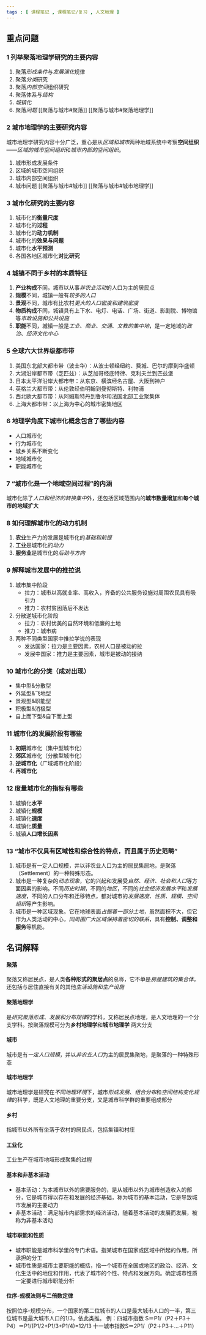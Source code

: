 ```yaml
---
tags : [ 课程笔记 , 课程笔记/复习 , 人文地理 ]
---
```

## 重点问题
### 1 列举聚落地理学研究的主要内容
1. 聚落*形成条件*与*发展演化*规律
2. 聚落*分类*研究
3. 聚落*内部空间*组织研究
4. 聚落体系与*结构*
5. *城镇化*
6. 聚落*问题*
[[聚落与城市#聚落]]
[[聚落与城市#聚落地理学]]
### 2 城市地理学的主要研究内容
城市地理学研究内容十分广泛，重心是从*区域和城市*两种地域系统中考察**空间组织**——*区域的城市空间组织*和*城市内部的空间组织*。
1. 城市形成发展条件
2. 区域的城市空间组织
3. 城市内部空间组织
4. 城市问题
[[聚落与城市#城市]]
[[聚落与城市#城市地理学]]
### 3 城市化研究的主要内容
1. 城市化的**衡量尺度**
2. 城市化的**过程**
3. 城市化的**动力机制**
4. 城市化的**效果与问题**
5. 城市化**水平预测**
6. 各国各地区城市化**对比研究**
### 4 城镇不同于乡村的本质特征
1. **产业构成**不同，城市以从事*非农业活动*的人口为主的居民点
2. **规模**不同，城镇一般有*较多的人口*
3. **景观**不同，城市有比农村*更大的人口密度和建筑密度*
4. **物质构成**不同，城镇具有上下水、电灯、电话、广场、街道、影剧院、博物馆等*市政设施和公共设施*
5. **职能**不同，城镇一般是*工业、商业、交通、文教的集中地*，是一定地域的*政治、经济文化中心*
### 5 全球六大世界级都市带
1. 美国东北部大都市带（波士华）：从波士顿经纽约、费城、巴尔的摩到华盛顿
2. 大湖沿岸都市带（芝匹兹）：从芝加哥经底特律、克利夫兰到匹兹堡
3. 日本太平洋沿岸大都市带：从东京、横滨经名古屋、大阪到神户
4. 英格兰大都市带：从伦敦经伯明翰到曼彻斯特、利物浦
5. 西北欧大都市带：从阿姆斯特丹到鲁尔和法国北部工业聚集体
6. 上海大都市带：以上海为中心的城市密集地区
### 6 地理学角度下城市化概念包含了哪些内容
- 人口城市化
- 行为城市化
- 城乡关系不断变化
- 地域城市化
- 职能城市化
### 7 “城市化是一个地域空间过程”的内涵
城市化除了*人口和经济的转换集中*外，还包括区域范围内的**城市数量增加**和**每个城市的地域扩大**
### 8 如何理解城市化的动力机制
1. **农业**生产力的发展是城市化的*基础和前提*
2. **工业**是城市化的*动力*
3. **服务业**是城市化的*后劲与方向*
### 9 解释城市发展中的推拉说
1. 城市集中阶段
	- 拉力：城市以高就业率、高收入，齐备的公共服务设施对周围农民具有吸引力
	- 推力：农村贫困落后不发达
2. 分散逆城市化阶段
	- 拉力：农村优美的自然环境和低廉的土地
	- 推力：城市病
3. 两种不同类型国家中推拉学说的表现
	- 发达国家：拉力是主要因素，农村人口是被动的拉
	- 发展中国家：推力是主要因素，城市是被动的接纳
### 10 城市化的分类（成对出现）
- 集中型&分散型
- 外延型&飞地型
- 景观型&职能型
- 积极型&消极型
- 自上而下型&自下而上型
### 11 城市化的发展阶段有哪些
1. **初期**城市化（集中型城市化）
2. **郊区**城市化（分散型城市化）
3. **逆城市化**（广域城市化阶段）
4. **再城市化**
### 12 度量城市化的指标有哪些
1. 城镇化**水平**
2. 城镇化**规模**
3. 城镇化**速度**
4. 城镇化**质量**
5. 城镇**人口增长因素**
### 13 “城市不仅具有区域性和综合性的特点，而且属于历史范畴”
1. 城市是有一定人口规模，并以非农业人口为主的居民集居地，是聚落（Settlement）的一种特殊形态。
2. 城市是一种复杂的*动态现象*，它的兴起和发展受*自然、经济、社会和人口*等方面因素的影响。不同*历史时期*，不同的*地区*，不同的*社会经济发展水平*和*发展速度*，不同的人口分布和迁移特点，都对城市的*发展速度、性质、规模、空间组织*等产生影响。
3. 城市是一种区域现象。它在地球表面*占据着一部分土地*，虽然面积不大，但它作为人类活动的中心，*同周围广大区域保持着密切的联系*，具有**控制、调整和服务**等机能。
## 名词解释
#### 聚落
聚落又称居民点，是人类**各种形式的聚居点**的总称，它不单是*房屋建筑的集合体*，还包括与居住直接有关的其他*生活设施和生产设施*
#### 聚落地理学
是*研究聚落形成、发展和分布规律*的学科，又称居民点地理，是人文地理的一个分支学科。按聚落规模可分为**乡村地理学**和**城市地理学** 两大分支
#### 城市
城市是有*一定人口规模*，并以*非农业人口*为主的居民集聚地，是聚落的一种特殊形态
#### 城市地理学
城市地理学是研究在*不同地理环境*下，城市*形成发展*、*组合分布*和*空间结构变化规律*的科学，既是人文地理的重要分支，又是城市科学群的重要组成部分
#### 乡村
指城市以外所有坐落于农村的居民点，包括集镇和村庄
#### 工业化
工业生产在城市地域形成聚集的过程
#### 基本和非基本活动
- 基本活动：为本城市以外的需要服务的，是从城市以外为城市创造收入的部分，它是城市得以存在和发展的经济基础，称为城市的基本活动，它是导致城市发展的主要动力
- 非基本活动：满足城市内部需求的经济活动，随着基本活动的发展而发展，被称为非基本活动
#### 城市职能和性质
- 城市职能是城市科学里的专门术语。指某城市在国家或区域中所起的作用，所承担的分工
- 城市性质是城市主要职能的概括，指一个城市在全国或地区的政治、经济、文化生活中的地位和作用，代表了城市的个性、特点和发展方向。确定城市性质一定要进行城市职能分析
#### 位序-规模法则与二倍数定律
按照位序-规模分布，一个国家的第二位城市的人口是最大城市人口的一半，第三位城市是最大城市人口的1/3，依此类推。
例：四城市指数 S＝P1/（P2＋P3＋P4）＝P1/(P1/2+P1/3+P1/4)=12/13
十一城市指数S＝2P1/（P2＋P3＋…＋P11）